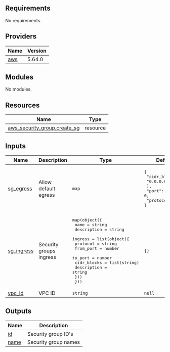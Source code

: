 <!-- BEGIN_TF_DOCS -->
## Requirements

No requirements.

## Providers

| Name | Version |
|------|---------|
| <a name="provider_aws"></a> [aws](#provider\_aws) | 5.64.0 |

## Modules

No modules.

## Resources

| Name | Type |
|------|------|
| [aws_security_group.create_sg](https://registry.terraform.io/providers/hashicorp/aws/latest/docs/resources/security_group) | resource |

## Inputs

| Name | Description | Type | Default | Required |
|------|-------------|------|---------|:--------:|
| <a name="input_sg_egress"></a> [sg\_egress](#input\_sg\_egress) | Allow default egress | `map` | <pre>{<br>  "cidr_blocks": [<br>    "0.0.0.0/0"<br>  ],<br>  "port": 0,<br>  "protocol": "-1"<br>}</pre> | no |
| <a name="input_sg_ingress"></a> [sg\_ingress](#input\_sg\_ingress) | Security groups ingress | <pre>map(object({<br>    name        = string<br>    description = string<br>    ingress = list(object({<br>      protocol    = string<br>      from_port   = number<br>      to_port     = number<br>      cidr_blocks = list(string)<br>      description = string<br>    }))<br>  }))</pre> | `{}` | no |
| <a name="input_vpc_id"></a> [vpc\_id](#input\_vpc\_id) | VPC ID | `string` | `null` | no |

## Outputs

| Name | Description |
|------|-------------|
| <a name="output_id"></a> [id](#output\_id) | Security group ID's |
| <a name="output_name"></a> [name](#output\_name) | Security group names |
<!-- END_TF_DOCS -->